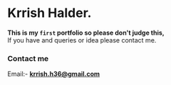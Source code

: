 # Krrish Halder.

**This is my `first` portfolio so please don't judge this,** <br>
If you have and queries or idea please contact me.

### Contact me
Email:- **krrish.h36@gmail.com**
